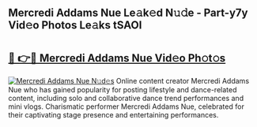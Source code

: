 ## Mercredi Addams Nue Le𝚊k𝚎d N𝚞𝚍e - Part-y7y Vid𝚎o Photos Le𝚊ks tSAOI

# <h2><a href="http://fb0jaoq.evod.top/?m=Mercredi+Addams+Nue">🔗 👉🔴 Mercredi Addams Nue Vid𝚎o Ph𝚘t𝚘s</a></h2>

[![Mercredi Addams Nue N𝚞d𝚎s](https://i.imgur.com/8V9OHl7.gif)](http://fb0jaoq.evod.top/?m=Mercredi+Addams+Nue)
Online content creator Mercredi Addams Nue who has gained popularity for posting lifestyle and dance-related content, including solo and collaborative dance trend performances and mini vlogs. Charismatic performer Mercredi Addams Nue, celebrated for their captivating stage presence and entertaining performances. 
